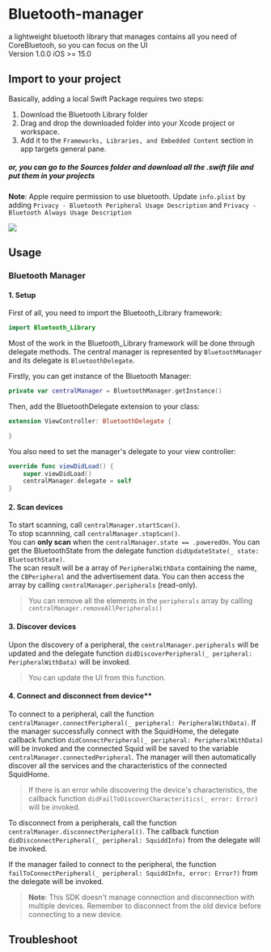 # Bluetooth-manager
a lightweight bluetooth library that manages contains all you need of CoreBluetooh, so you can focus on the UI
<br>
Version 1.0.0
iOS >= 15.0

## Import to your project
Basically, adding a local Swift Package requires two steps:
1.  Download the Bluetooth Library folder
2.  Drag and drop the downloaded folder into your Xcode project or workspace.
3.  Add it to the `Frameworks, Libraries, and Embedded Content` section in app targets general pane.

##### or, you can go to the Sources folder and download all the .swift file and put them in your projects

 **Note**: Apple require permission to use bluetooth. Update `info.plist` by adding `Privacy - Bluetooth Peripheral Usage Description` and `Privacy - Bluetooth Always Usage Description`
 
 <img src="https://cdn-learn.adafruit.com/assets/assets/000/099/661/medium640/breakout_boards_Screen_Shot_2021-02-18_at_10.21.15_PM.png?1613704897">
 
 
 ## Usage

### Bluetooth Manager

 #### 1. Setup
 First of all, you need to import the Bluetooth_Library framework:
````swift
import Bluetooth_Library
````
Most of the work in the Bluetooth_Library framework will be done through delegate methods. The central manager is represented by `BluetoothManager` and its delegate is `BluetoothDelegate`.

Firstly, you can get instance of the Bluetooth Manager:
````swift
private var centralManager = BluetoothManager.getInstance()
````

Then, add the BluetoothDelegate extension to your class:
````swift
extension ViewController: BluetoothDelegate {

}
````
You also need to set the manager's delegate to your view controller:
````swift
override func viewDidLoad() {
	super.viewDidLoad()
	centralManager.delegate = self
}
````
#### 2. Scan devices
To start scanning, call `centralManager.startScan()`.<br>
To stop scannning, call `centralManager.stopScan()`.<br>
You can **only scan** when the `centralManager.state == .poweredOn`. You can get the BluetoothState from the delegate function `didUpdateState(_ state: BluetoothState)`. <br>
The scan result will be a array of `PeripheralWithData` containing the name, the `CBPeripheral` and the advertisement data.
You can then access the array by calling `centralManager.peripherals` (read-only). 

> You can remove all the elements in the `peripherals` array by calling `centralManager.removeAllPeripherals()` 

#### 3. Discover devices  
Upon the discovery of a peripheral, the `centralManager.peripherals` will be updated and the delegate function `didDiscoverPeripheral(_ peripheral: PeripheralWithData)` will be invoked. 
> You can update the UI from this function.

#### 4. Connect and disconnect from device**  
To connect to a peripheral, call the function `centralManager.connectPeripheral(_ peripheral: PeripheralWithData)`. If the manager successfully connect with the SquidHome, the delegate callback function `didConnectPeripheral(_ peripheral: PeripheralWithData)` will be invoked and the connected Squid will be saved to the variable `centralManager.connectedPeripheral`. The manager will then automatically discover all the services and the characteristics of the connected SquidHome. 
> If there is an error while discovering the device's characteristics, the callback function `didFailToDiscoverCharacteritics(_ error: Error)` will be invoked.
 
To disconnect from a peripherals, call the function `centralManager.disconnectPeripheral()`. The callback function `didDisconnectPeripheral(_ peripheral: SquiddInfo)` from the delegate will be invoked.

If the manager failed to connect to the peripheral, the function `failToConnectPeripheral(_ peripheral: SquiddInfo, error: Error?)` from the delegate will be invoked.

> **Note**: This SDK doesn't manage connection and disconnection with multiple devices. Remember to disconnect from the old device before connecting to a new device.

## Troubleshoot
